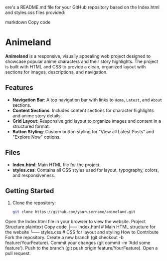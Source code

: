 ere's a README.md file for your GitHub repository based on the Index.html and styles.css files provided:

markdown
Copy code
# Animeland

**Animeland** is a responsive, visually appealing web project designed to showcase popular anime characters and their story highlights. The project is built with HTML and CSS to provide a clean, organized layout with sections for images, descriptions, and navigation.

## Features

- **Navigation Bar**: A top navigation bar with links to `Home`, `Latest`, and `About` sections.
- **Content Sections**: Includes content sections for character highlights and anime story details.
- **Grid Layout**: Responsive grid layout to organize images and content in a structured format.
- **Button Styling**: Custom button styling for "View all Latest Posts" and "Explore Now" options.

## Files

- **Index.html**: Main HTML file for the project.
- **styles.css**: Contains all CSS styles used for layout, typography, colors, and responsiveness.

## Getting Started

1. Clone the repository:
   ```bash
   git clone https://github.com/yourusername/animeland.git
Open the Index.html file in your browser to view the website.
Project Structure
plaintext
Copy code
├── Index.html       # Main HTML structure for the website
└── styles.css       # CSS for layout and styling
How to Contribute
Fork the repository.
Create a new branch (git checkout -b feature/YourFeature).
Commit your changes (git commit -m 'Add some feature').
Push to the branch (git push origin feature/YourFeature).
Open a pull request.
